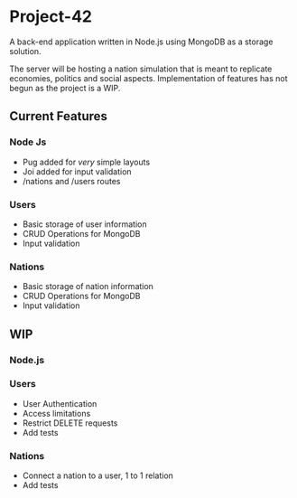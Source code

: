 # Project-42

A back-end application written in Node.js using MongoDB as a storage solution.

The server will be hosting a nation simulation that is meant to replicate economies, politics and social aspects.
Implementation of features has not begun as the project is a WIP.

## Current Features

### Node Js

- Pug added for *very* simple layouts
- Joi added for input validation
- /nations and /users routes


### Users

- Basic storage of user information
- CRUD Operations for MongoDB
- Input validation

### Nations

- Basic storage of nation information
- CRUD Operations for MongoDB
- Input validation

## WIP

### Node.js


### Users

- User Authentication
- Access limitations
- Restrict DELETE requests
- Add tests

### Nations

- Connect a nation to a user, 1 to 1 relation
- Add tests
